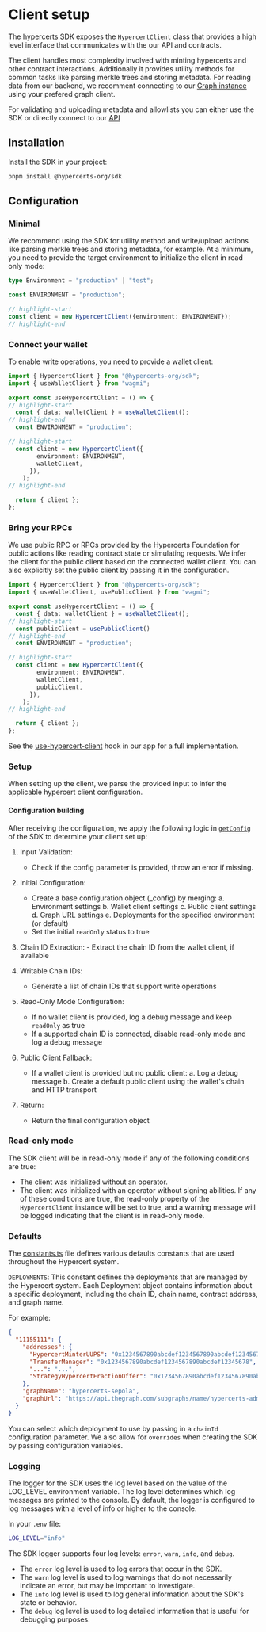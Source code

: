 # Client setup

The [hypercerts SDK](https://www.npmjs.com/package/@hypercerts-org/sdk) exposes the `HypercertClient` class that provides a high level interface that communicates with the our API and contracts.

The client handles most complexity involved with minting hypercerts and other contract interactions. Additionally it provides utility methods for common tasks like parsing merkle trees and storing metadata. For reading data from our backend, we recomment connecting to our [Graph instance](https://api.hypercerts.org/v1/graphql) using your prefered graph client. 

For validating and uploading metadata and allowlists you can either use the SDK or directly connect to our [API](https://api.hypercerts.org/spec)

## Installation

Install the SDK in your project:

```bash
pnpm install @hypercerts-org/sdk
```

## Configuration

### Minimal

We recommend using the SDK for utility method and write/upload actions like parsing merkle trees and storing metadata, for example. At a minimum, you need to provide the target environment to initialize the client in read only mode:

```typescript
type Environment = "production" | "test";

const ENVIRONMENT = "production";

// highlight-start
const client = new HypercertClient({environment: ENVIRONMENT});
// highlight-end
```

### Connect your wallet

To enable write operations, you need to provide a wallet client:

```typescript
import { HypercertClient } from "@hypercerts-org/sdk";
import { useWalletClient } from "wagmi";

export const useHypercertClient = () => {
// highlight-start
  const { data: walletClient } = useWalletClient();
// highlight-end
  const ENVIRONMENT = "production";

// highlight-start
  const client = new HypercertClient({
        environment: ENVIRONMENT,
        walletClient,
      }),
    );
// highlight-end

  return { client };
};
```

### Bring your RPCs

We use public RPC or RPCs provided by the Hypercerts Foundation for public actions like reading contract state or simulating requests. We infer the client for the public client based on the connected wallet client. You can also explicitly set the public client by passing it in the configuration.

```typescript
import { HypercertClient } from "@hypercerts-org/sdk";
import { useWalletClient, usePublicClient } from "wagmi";

export const useHypercertClient = () => {
  const { data: walletClient } = useWalletClient();
// highlight-start
  const publicClient = usePublicClient()
// highlight-end
  const ENVIRONMENT = "production";

// highlight-start
  const client = new HypercertClient({
        environment: ENVIRONMENT,
        walletClient,
        publicClient,
      }),
    );
// highlight-end

  return { client };
};
```

See the [use-hypercert-client](https://github.com/hypercerts-org/hypercerts-app/blob/main/hooks/use-hypercert-client.ts) hook in our app for a full implementation.


### Setup

When setting up the client, we parse the provided input to infer the applicable hypercert client configuration.

#### Configuration building

After receiving the configuration, we apply the following logic in [`getConfig`](https://github.com/hypercerts-org/hypercerts-sdk/blob/545f04737a7184efde11f26aac0bcf72eee2b69a/src/utils/config.ts#L27) of the SDK to determine your client set up:
  
  1. Input Validation:
     - Check if the config parameter is provided, throw an error if missing.
  
  2. Initial Configuration:
     - Create a base configuration object (_config) by merging:
       a. Environment settings
       b. Wallet client settings
       c. Public client settings
       d. Graph URL settings
       e. Deployments for the specified environment (or default)
     - Set the initial `readOnly` status to true
  
  3. Chain ID Extraction:
    - Extract the chain ID from the wallet client, if available
  
  4. Writable Chain IDs:
     - Generate a list of chain IDs that support write operations
  
  5. Read-Only Mode Configuration:
     - If no wallet client is provided, log a debug message and keep `readOnly` as true
     - If a supported chain ID is connected, disable read-only mode and log a debug message
  
  6. Public Client Fallback:
     - If a wallet client is provided but no public client:
       a. Log a debug message
       b. Create a default public client using the wallet's chain and HTTP transport
  
  7. Return:
     - Return the final configuration object
 

### Read-only mode

The SDK client will be in read-only mode if any of the following conditions are true:

- The client was initialized without an operator.
- The client was initialized with an operator without signing abilities.
If any of these conditions are true, the read-only property of the `HypercertClient` instance will be set to true, and a warning message will be logged indicating that the client is in read-only mode.

### Defaults

The [constants.ts](https://github.com/hypercerts-org/hypercerts/blob/main/sdk/src/constants.ts) file defines various defaults constants that are used throughout the Hypercert system.

`DEPLOYMENTS`: This constant defines the deployments that are managed by the Hypercert system. Each Deployment object
contains information about a specific deployment, including the chain ID, chain name, contract address, and graph name.

For example:

```json
{
  "11155111": {
    "addresses": {
      "HypercertMinterUUPS": "0x1234567890abcdef1234567890abcdef12345678",
      "TransferManager": "0x1234567890abcdef1234567890abcdef12345678",
      "...": "...",
      "StrategyHypercertFractionOffer": "0x1234567890abcdef1234567890abcdef12345678"
    },
    "graphName": "hypercerts-sepola",
    "graphUrl": "https://api.thegraph.com/subgraphs/name/hypercerts-admin/hypercerts-sepolia"
  }
}
```

You can select which deployment to use by passing in a `chainId` configuration parameter. We also allow for `overrides`
when creating the SDK by passing configuration variables.

### Logging

The logger for the SDK uses the log level based on the value of the LOG_LEVEL environment variable. The log level
determines which log messages are printed to the console. By default, the logger is configured to log messages with a
level of info or higher to the console.

In your `.env` file:

```bash
LOG_LEVEL="info"
```

The SDK logger supports four log levels: `error`, `warn`, `info`, and `debug`.

- The `error` log level is used to log errors that occur in the SDK.
- The `warn` log level is used to log warnings that do not necessarily indicate an error, but may be important to investigate.
- The `info` log level is used to log general information about the SDK's state or behavior.
- The `debug` log level is used to log detailed information that is useful for debugging purposes.
